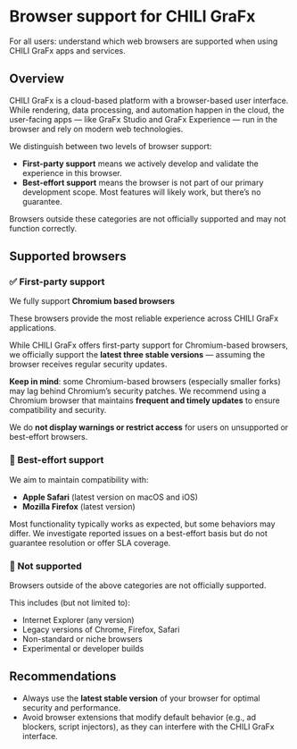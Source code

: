 # Browser support for CHILI GraFx

For all users: understand which web browsers are supported when using CHILI GraFx apps and services.

## Overview

CHILI GraFx is a cloud-based platform with a browser-based user interface. While rendering, data processing, and automation happen in the cloud, the user-facing apps — like GraFx Studio and GraFx Experience — run in the browser and rely on modern web technologies.

We distinguish between two levels of browser support:

- **First-party support** means we actively develop and validate the experience in this browser.
- **Best-effort support** means the browser is not part of our primary development scope. Most features will likely work, but there’s no guarantee.

Browsers outside these categories are not officially supported and may not function correctly.

## Supported browsers

### ✅ First-party support

We fully support **Chromium based browsers**

These browsers provide the most reliable experience across CHILI GraFx applications.

While CHILI GraFx offers first-party support for Chromium-based browsers, we officially support the **latest three stable versions** — assuming the browser receives regular security updates.

**Keep in mind**: some Chromium-based browsers (especially smaller forks) may lag behind Chromium’s security patches. We recommend using a Chromium browser that maintains **frequent and timely updates** to ensure compatibility and security.

We do **not display warnings or restrict access** for users on unsupported or best-effort browsers.

### 🧪 Best-effort support

We aim to maintain compatibility with:

- **Apple Safari** (latest version on macOS and iOS)
- **Mozilla Firefox** (latest version)

Most functionality typically works as expected, but some behaviors may differ. We investigate reported issues on a best-effort basis but do not guarantee resolution or offer SLA coverage.

### 🚫 Not supported

Browsers outside of the above categories are not officially supported.

This includes (but not limited to):

- Internet Explorer (any version)
- Legacy versions of Chrome, Firefox, Safari
- Non-standard or niche browsers
- Experimental or developer builds

## Recommendations

- Always use the **latest stable version** of your browser for optimal security and performance.
- Avoid browser extensions that modify default behavior (e.g., ad blockers, script injectors), as they can interfere with the CHILI GraFx interface.